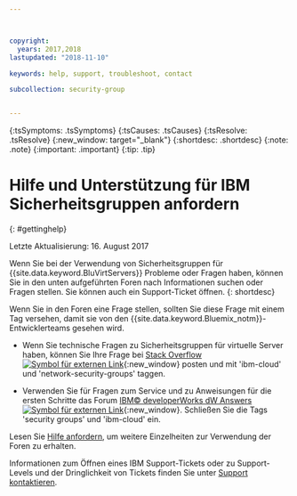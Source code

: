 ```yaml
---



copyright:
  years: 2017,2018
lastupdated: "2018-11-10"

keywords: help, support, troubleshoot, contact

subcollection: security-group


---
```


{:tsSymptoms: .tsSymptoms}
{:tsCauses: .tsCauses}
{:tsResolve: .tsResolve}
{:new_window: target="_blank"}
{:shortdesc: .shortdesc}
{:note: .note}
{:important: .important}
{:tip: .tip}

# Hilfe und Unterstützung für IBM Sicherheitsgruppen anfordern
{: #gettinghelp}

Letzte Aktualisierung: 16. August 2017

Wenn Sie bei der Verwendung von Sicherheitsgruppen für {{site.data.keyword.BluVirtServers}} Probleme oder Fragen haben, können Sie in den unten aufgeführten Foren nach Informationen suchen oder Fragen stellen. Sie können auch ein Support-Ticket öffnen.
{: shortdesc}

Wenn Sie in den Foren eine Frage stellen, sollten Sie diese Frage mit einem Tag versehen, damit sie von den {{site.data.keyword.Bluemix_notm}}-Entwicklerteams gesehen wird.
<!--Insert the appropriate Stack Overflow tag for your service for <block-storage> in URL and text below:  -->
* Wenn Sie technische Fragen zu Sicherheitsgruppen für virtuelle Server haben, können Sie Ihre Frage bei [Stack Overflow ![Symbol für externen Link](../../icons/launch-glyph.svg "Symbol für externen Link")](https://stackoverflow.com/search?q=network-security-groups+ibm-cloud){:new_window} posten und mit 'ibm-cloud' und 'network-security-groups' taggen.
<!--Insert the appropriate dW Answers tag for your service for <service_keyword> in URL below:  -->
* Verwenden Sie für Fragen zum Service und zu Anweisungen für die ersten Schritte das Forum [IBM© developerWorks dW Answers ![Symbol für externen Link](../../icons/launch-glyph.svg "Symbol für externen Link")](https://developer.ibm.com/answers/topics/security%20groups.html?smartspace=ibm-cloud){:new_window}. Schließen Sie die Tags 'security groups' und 'ibm-cloud' ein.

Lesen Sie [Hilfe anfordern](https://{DomainName}/docs/get-support?topic=get-support-using-avatar), um weitere Einzelheiten zur Verwendung der Foren zu erhalten.

Informationen zum Öffnen eines IBM Support-Tickets oder zu Support-Levels und der Dringlichkeit von Tickets finden Sie unter [Support kontaktieren](/docs/get-support?topic=get-support-contacting-bluemix-support-dedicated-local).
